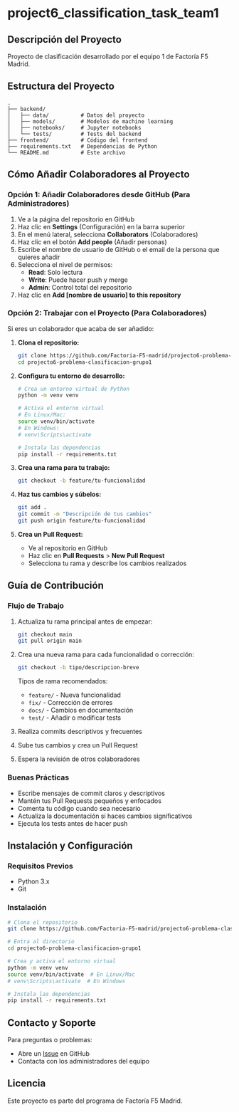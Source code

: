 # project6_classification_task_team1

## Descripción del Proyecto
Proyecto de clasificación desarrollado por el equipo 1 de Factoría F5 Madrid.

## Estructura del Proyecto
```
.
├── backend/
│   ├── data/          # Datos del proyecto
│   ├── models/        # Modelos de machine learning
│   ├── notebooks/     # Jupyter notebooks
│   └── tests/         # Tests del backend
├── frontend/          # Código del frontend
├── requirements.txt   # Dependencias de Python
└── README.md          # Este archivo
```

## Cómo Añadir Colaboradores al Proyecto

### Opción 1: Añadir Colaboradores desde GitHub (Para Administradores)

1. Ve a la página del repositorio en GitHub
2. Haz clic en **Settings** (Configuración) en la barra superior
3. En el menú lateral, selecciona **Collaborators** (Colaboradores)
4. Haz clic en el botón **Add people** (Añadir personas)
5. Escribe el nombre de usuario de GitHub o el email de la persona que quieres añadir
6. Selecciona el nivel de permisos:
   - **Read**: Solo lectura
   - **Write**: Puede hacer push y merge
   - **Admin**: Control total del repositorio
7. Haz clic en **Add [nombre de usuario] to this repository**

### Opción 2: Trabajar con el Proyecto (Para Colaboradores)

Si eres un colaborador que acaba de ser añadido:

1. **Clona el repositorio:**
   ```bash
   git clone https://github.com/Factoria-F5-madrid/projecto6-problema-clasificacion-grupo1.git
   cd projecto6-problema-clasificacion-grupo1
   ```

2. **Configura tu entorno de desarrollo:**
   ```bash
   # Crea un entorno virtual de Python
   python -m venv venv
   
   # Activa el entorno virtual
   # En Linux/Mac:
   source venv/bin/activate
   # En Windows:
   # venv\Scripts\activate
   
   # Instala las dependencias
   pip install -r requirements.txt
   ```

3. **Crea una rama para tu trabajo:**
   ```bash
   git checkout -b feature/tu-funcionalidad
   ```

4. **Haz tus cambios y súbelos:**
   ```bash
   git add .
   git commit -m "Descripción de tus cambios"
   git push origin feature/tu-funcionalidad
   ```

5. **Crea un Pull Request:**
   - Ve al repositorio en GitHub
   - Haz clic en **Pull Requests** > **New Pull Request**
   - Selecciona tu rama y describe los cambios realizados

## Guía de Contribución

### Flujo de Trabajo

1. Actualiza tu rama principal antes de empezar:
   ```bash
   git checkout main
   git pull origin main
   ```

2. Crea una nueva rama para cada funcionalidad o corrección:
   ```bash
   git checkout -b tipo/descripcion-breve
   ```
   
   Tipos de rama recomendados:
   - `feature/` - Nueva funcionalidad
   - `fix/` - Corrección de errores
   - `docs/` - Cambios en documentación
   - `test/` - Añadir o modificar tests

3. Realiza commits descriptivos y frecuentes

4. Sube tus cambios y crea un Pull Request

5. Espera la revisión de otros colaboradores

### Buenas Prácticas

- Escribe mensajes de commit claros y descriptivos
- Mantén tus Pull Requests pequeños y enfocados
- Comenta tu código cuando sea necesario
- Actualiza la documentación si haces cambios significativos
- Ejecuta los tests antes de hacer push

## Instalación y Configuración

### Requisitos Previos
- Python 3.x
- Git

### Instalación
```bash
# Clona el repositorio
git clone https://github.com/Factoria-F5-madrid/projecto6-problema-clasificacion-grupo1.git

# Entra al directorio
cd projecto6-problema-clasificacion-grupo1

# Crea y activa el entorno virtual
python -m venv venv
source venv/bin/activate  # En Linux/Mac
# venv\Scripts\activate  # En Windows

# Instala las dependencias
pip install -r requirements.txt
```

## Contacto y Soporte

Para preguntas o problemas:
- Abre un [Issue](https://github.com/Factoria-F5-madrid/projecto6-problema-clasificacion-grupo1/issues) en GitHub
- Contacta con los administradores del equipo

## Licencia

Este proyecto es parte del programa de Factoría F5 Madrid.